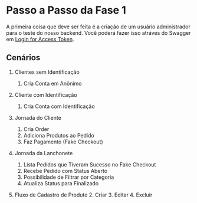# Passo a Passo da Fase 1

A primeira coisa que deve ser feita é a criação de um usuário administrador para o teste do nosso backend. Você poderá
fazer isso atráves do Swagger em [Login for Access Token](http://localhost:2000/docs#/default/login_for_access_token_token_post).

## Cenários

1. Clientes sem Identificação
    1. Cria Conta em Anônimo

2. Cliente com Identificação
    1. Cria Conta com Identificação

3. Jornada do Cliente
    1. Cria Order
    2. Adiciona Produtos ao Pedido
    3. Faz Pagamento (Fake Checkout)

4. Jornada da Lanchonete
    1. Lista Pedidos que Tiveram Sucesso no Fake Checkout 
    2. Recebe Pedido com Status Aberto
    3. Possibilidade de Filtrar por Categoria
    4. Atualiza Status para Finalizado

5. Fluxo de Cadastro de Produto
    2. Criar
    3. Editar
    4. Excluir